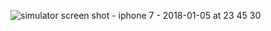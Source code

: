 ![simulator screen shot - iphone 7 - 2018-01-05 at 23 45 30](https://user-images.githubusercontent.com/23087295/34637620-574358e6-f277-11e7-85fe-b6a330941751.png)
